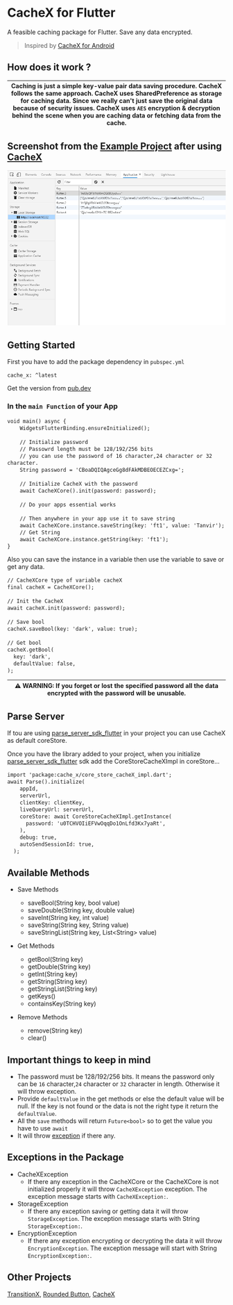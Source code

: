# CacheX for Flutter

A feasible caching package for Flutter. Save any data encrypted.

> Inspired by [CacheX for Android](https://github.com/rommansabbir/CacheX)

## How does it work ?

| Caching is just a simple key-value pair data saving procedure. CacheX follows the same approach. CacheX uses SharedPreference as storage for caching data. Since we really can't just save the original data because of security issues. CacheX uses `AES` encryption & decryption behind the scene when you are caching data or fetching data from the cache.|
| --- |

## Screenshot from the [Example Project](https://pub.dev/packages/cache_x/example) after using [CacheX](https://pub.dev/packages/cache_x)

<img src="https://github.com/FTKhanFT/Cache_X/blob/main/lib/screenshot.png?raw=true"/>

## Getting Started

First you have to add the package dependency in `pubspec.yml`

    cache_x: ^latest
Get the version from [pub.dev](https://pub.dev/packages/cache_x)

### In the `main Function` of your App

    void main() async {
        WidgetsFlutterBinding.ensureInitialized();

        // Initialize password
        // Passowrd length must be 128/192/256 bits
        // you can use the password of 16 character,24 character or 32 character.
        String password = 'CBoaDQIQAgceGg8dFAkMDBEOECEZCxg=';

        // Initialize CacheX with the password
        await CacheXCore().init(password: password);

        // Do your apps essential works

        // Then anywhere in your app use it to save string
        await CacheXCore.instance.saveString(key: 'ft1', value: 'Tanvir');
        // Get String
        await CacheXCore.instance.getString(key: 'ft1');
    }

Also you can save the instance in a variable then use the variable to save or get any data.

    // CacheXCore type of variable cacheX
    final cacheX = CacheXCore();

    // Init the CacheX
    await cacheX.init(password: password);

    // Save bool
    cacheX.saveBool(key: 'dark', value: true);

    // Get bool
    cacheX.getBool(
      key: 'dark',
      defaultValue: false,
    );

| ⚠ WARNING: If you forget or lost the specified password all the data encrypted with the password will be unusable. |
| --- |

## Parse Server

If tou are using [parse_server_sdk_flutter](https://pub.dev/packages/parse_server_sdk_flutter) in your project you can use CacheX as default coreStore.

Once you have the library added to your project, when you initialize [parse_server_sdk_flutter](https://pub.dev/packages/parse_server_sdk_flutter) sdk add the CoreStoreCacheXImpl in coreStore...

    import 'package:cache_x/core_store_cacheX_impl.dart';
    await Parse().initialize(
        appId,
        serverUrl,
        clientKey: clientKey,
        liveQueryUrl: serverUrl,
        coreStore: await CoreStoreCacheXImpl.getInstance(
          password: 'u0TCHVOIiEFVwOqqDo1OnLfd3Kx7yaRt',
        ),
        debug: true,
        autoSendSessionId: true,
      );

## Available Methods

- Save Methods
  - saveBool(String key, bool value)
  - saveDouble(String key, double value)
  - saveInt(String key, int value)
  - saveString(String key, String value)
  - saveStringList(String key, List\<String> value)
  
- Get Methods
  - getBool(String key)
  - getDouble(String key)
  - getInt(String key)
  - getString(String key)
  - getStringList(String key)
  - getKeys()
  - containsKey(String key)
- Remove Methods
  - remove(String key)
  - clear()

## Important things to keep in mind

- The password must be 128/192/256 bits. It means the password only can be `16` character,`24` character or `32` character in length. Otherwise it will throw exception.
- Provide `defaultValue` in the get methods or else the default value will be null. If the key is not found or the data is not the right type it return the `defaultValue`.
- All the `save` methods will return `Future<bool>` so to get the value you have to use `await`
- It will throw [exception](#exceptions-in-the-package) if there any.

## Exceptions in the Package

- CacheXException
  - If there any exception in the CacheXCore or the CacheXCore is not initialized properly it will throw `CacheXException` exception. The exception message starts with `CacheXException:`.
- StorageException
  - If there any exception saving or getting data it will throw `StorageException`. The exception message starts with String `StorageException:`.
- EncryptionException
  - If there any exception encrypting or decrypting the data it will throw `EncryptionException`. The exception message will start with String `EncryptionException:`.

## Other Projects

[TransitionX](https://pub.dev/packages/transition_x), [Rounded Button](https://pub.dev/packages/rounded_button), [CacheX](https://pub.dev/packages/cache_x)
